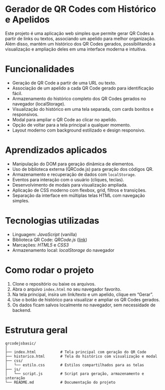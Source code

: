 # Gerador de QR Codes com Histórico e Apelidos

Este projeto é uma aplicação web simples que permite gerar QR Codes a partir de links ou textos, associando um apelido para melhor organização. Além disso, mantém um histórico dos QR Codes gerados, possibilitando a visualização e ampliação deles em uma interface moderna e intuitiva.

# Funcionalidades

* Geração de QR Code a partir de uma URL ou texto.
* Associação de um apelido a cada QR Code gerado para identificação fácil.
* Armazenamento do histórico completo dos QR Codes gerados no navegador (localStorage).
* Visualização do histórico em uma tela separada, com cards bonitos e responsivos.
* Modal para ampliar o QR Code ao clicar no apelido.
* Opção de voltar para a tela principal a qualquer momento.
* Layout moderno com background estilizado e design responsivo.

# Aprendizados aplicados

* Manipulação do DOM para geração dinâmica de elementos.
* Uso de biblioteca externa (QRCode.js) para geração dos códigos QR.
* Armazenamento e recuperação de dados com `localStorage`.
* Eventos para interação com o usuário (cliques, teclas).
* Desenvolvimento de modais para visualização ampliada.
* Aplicação de CSS moderno com flexbox, grid, filtros e transições.
* Separação da interface em múltiplas telas HTML com navegação simples.

# Tecnologias utilizadas

* Linguagem: *JavaScript* (vanilla)
* Biblioteca QR Code: *QRCode.js* ([link](https://github.com/davidshimjs/qrcodejs))
* Marcações: *HTML5* e *CSS3*
* Armazenamento local: *localStorage* do navegador

# Como rodar o projeto

1. Clone o repositório ou baixe os arquivos.
2. Abra o arquivo `index.html` no seu navegador favorito.
3. Na tela principal, insira um link/texto e um apelido, clique em “Gerar”.
4. Use o botão de histórico para visualizar e ampliar os QR Codes gerados.
5. Os dados ficam salvos localmente no navegador, sem necessidade de backend.

# Estrutura geral

```plaintext
qrcodejsbasic/
│
├── index.html           # Tela principal com geração do QR Code
├── historico.html       # Tela do histórico com visualização e modal
├── css/
│   └── estilo.css       # Estilos compartilhados para as telas
├── js/
│   └── script.js        # Script para geração, armazenamento e interação
└── README.md            # Documentação do projeto
```
